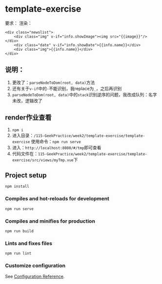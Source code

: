 # template-exercise
要求：
渲染：
```
<div class="newslist">
    <div class="img" v-if="info.showImage"><img src="{{image}}"/></div>
    <div class="date" v-if="info.showDate">{{info.name}}</div>
    <div class="img">{{info.name}}</div>
</div>
```
## 说明：
1. 更改了：`parseNodeToDom(root, data)`方法
2. 还有关于`v-if`中的`-`不能识别，我replace为`_`，之后再识别
3. `parseNodeToDom(root, data)`中的`stack`识别逆序的问题，我改成队列：名字未改，逻辑改了
## render作业查看
1. `npm i`
2. 进入目录：`/115-GeekPractice/week2/template-exercise/template-exercise`
    使用命令：`npm run serve`
3. 进入：`http://localhost:8080/#/tmp`即可查看
4. 代码文件在：`115-GeekPractice/week2/template-exercise/template-exercise/src/views/myTmp.vue`下
## Project setup
```
npm install
```

### Compiles and hot-reloads for development
```
npm run serve
```

### Compiles and minifies for production
```
npm run build
```

### Lints and fixes files
```
npm run lint
```

### Customize configuration
See [Configuration Reference](https://cli.vuejs.org/config/).
